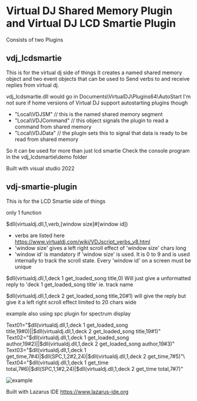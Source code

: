 # Virtual DJ Shared Memory Plugin and Virtual DJ LCD Smartie Plugin

Consists of two Plugins

## vdj_lcdsmartie
This is for the virtual dj side of things
It creates a named shared memory object and two event objects that can be used to Send verbs to and receive replies from virtual dj.

vdj_lcdsmartie.dll would go in Documents\VirtualDJ\Plugins64\AutoStart
I'm not sure if home versions of Virtual DJ support autostarting plugins though

- "Local\VDJSM" // this is the named shared memory segment
- "Local\VDJCommand" // this object signals the plugin to read a command from shared memory
- "Local\VDJData" // the plugin sets this to signal that data is ready to be read from shared memory

So it can be used for more than just lcd smartie
Check the console program in the vdj_lcdsmartie\demo folder

Built with visual studio 2022

## vdj-smartie-plugin
This is for the LCD Smartie side of things

only 1 function

$dll(virtualdj.dll,1,verb,[window size]#[window id])

- verbs are listed here https://www.virtualdj.com/wiki/VDJscript_verbs_v8.html
- 'window size' gives a left right scroll effect of 'window size' chars long
- 'window id' is mandatory if 'window size' is used. It is 0 to 9 and is used 
internally to track the scroll state. Every 'window id' on a screen must be unique

$dll(virtualdj.dll,1,deck 1 get_loaded_song title,0)
Will just give a unformatted reply to 'deck 1 get_loaded_song title' ie. track name 

$dll(virtualdj.dll,1,deck 2 get_loaded_song title,20#1)
will give the reply but give it a left right scroll effect limited to 20 chars wide

example also using spc plugin for spectrum display

Text01="$dll(virtualdj.dll,1,deck 1 get_loaded_song title,19#0)||$dll(virtualdj.dll,1,deck 2 get_loaded_song title,19#1)"\
Text02="$dll(virtualdj.dll,1,deck 1 get_loaded_song author,19#2)||$dll(virtualdj.dll,1,deck 2 get_loaded_song author,19#3)"\
Text03="$dll(virtualdj.dll,1,deck 1 get_time,7#4)|$dll(SPC,1,2#2,24)|$dll(virtualdj.dll,1,deck 2 get_time,7#5)"\
Text04="$dll(virtualdj.dll,1,deck 1 get_time total,7#6)|$dll(SPC,1,1#2,24)|$dll(virtualdj.dll,1,deck 2 get_time total,7#7)"

![example](example.gif)

Built with Lazarus IDE https://www.lazarus-ide.org

